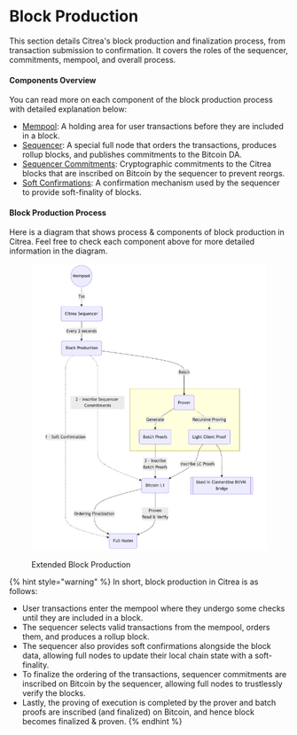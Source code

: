 # Block Production

This section details Citrea's block production and finalization process, from transaction submission to confirmation. It covers the roles of the sequencer, commitments, mempool, and overall process. 

#### Components Overview

You can read more on each component of the block production process with detailed explanation below:

- [Mempool](./mempool.md): A holding area for user transactions before they are included in a block.
- [Sequencer](./sequencer.md): A special full node that orders the transactions, produces rollup blocks, and publishes commitments to the Bitcoin DA.
- [Sequencer Commitments](./sequencer-commitments.md): Cryptographic commitments to the Citrea blocks that are inscribed on Bitcoin by the sequencer to prevent reorgs.
- [Soft Confirmations](./soft-confirmations.md): A confirmation mechanism used by the sequencer to provide soft-finality of blocks.

#### Block Production Process

Here is a diagram that shows process & components of block production in Citrea. Feel free to check each component above for more detailed information in the diagram.

<figure><img src="../../../.gitbook/assets/block_cycle.png" alt=""><figcaption><p>Extended Block Production</p></figcaption></figure>

{% hint style="warning" %}
In short, block production in Citrea is as follows:
- User transactions enter the mempool where they undergo some checks until they are included in a block.
- The sequencer selects valid transactions from the mempool, orders them, and produces a rollup block.
- The sequencer also provides soft confirmations alongside the block data, allowing full nodes to update their local chain state with a soft-finality.
- To finalize the ordering of the transactions, sequencer commitments are inscribed on Bitcoin by the sequencer, allowing full nodes to trustlessly verify the blocks.
- Lastly, the proving of execution is completed by the prover and batch proofs are inscribed (and finalized) on Bitcoin, and hence block becomes finalized & proven.
{% endhint %}